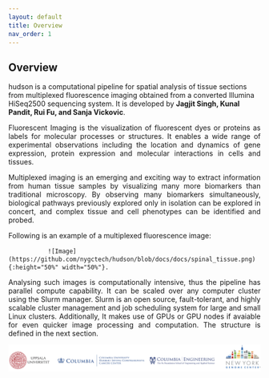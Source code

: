 ```yaml
---
layout: default
title: Overview
nav_order: 1
---
```



## Overview



 hudson is a computational pipeline for spatial analysis of tissue sections from multiplexed fluorescence imaging obtained from a converted Illumina
 HiSeq2500 sequencing system. It is developed by **Jagjit Singh, Kunal Pandit, Rui Fu, and Sanja Vickovic**.


<p align="justify ">
 Fluorescent Imaging is the visualization of fluorescent dyes or proteins as labels for molecular processes or structures. It enables a wide range of
 experimental observations including the location and dynamics of gene expression, protein expression and molecular interactions in cells and tissues.
</p>

<p align="justify ">
 Multiplexed imaging is an emerging and exciting way to extract information from human tissue samples by visualizing many more biomarkers than traditional
 microscopy. By observing many biomarkers simultaneously, biological pathways previously explored only in isolation can be explored in concert, and
 complex tissue and cell phenotypes can be identified and probed.
</p>

 
<p align="justify ">
 Following is an example of a multiplexed fluorescence image:
</p>

               ![Image](https://github.com/nygctech/hudson/blob/docs/docs/spinal_tissue.png){:height="50%" width="50%"}.


<p align="justify ">
 Analysing such images is computationally intensive, thus the pipeline has parallel compute capability. It can be scaled over any computer cluster using
 the Slurm manager. Slurm is an open source, fault-tolerant, and highly scalable cluster management and job scheduling system for large and small Linux
 clusters. Additionally, It makes use of GPUs or GPU nodes if avaiable for even quicker image processing and computation. The structure is defined in the
 next section.
</p>

  ![Image](banner.png)


